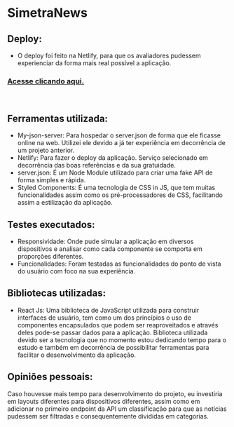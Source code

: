 # SimetraNews

## Deploy:

- O deploy foi feito na Netlify, para que os avaliadores pudessem experienciar da forma mais real possível a aplicação.

### [Acesse clicando aqui.](https://simetranews.netlify.app/)

<br>

## Ferramentas utilizada:

- My-json-server: Para hospedar o server.json de forma que ele ficasse online na web. Utilizei ele devido a já ter experiência em decorrência de um projeto anterior.
- Netlify: Para fazer o deploy da aplicação. Serviço selecionado em decorrência das boas referências e da sua gratuidade.
- server.json: É um Node Module utilizado para criar uma fake API de forma simples e rápida.
- Styled Components: É uma tecnologia de CSS in JS, que tem muitas funcionalidades assim como os pré-processadores de CSS, facilitando assim a estilização da aplicação.

## Testes executados:

- Responsividade: Onde pude simular a aplicação em diversos dispositivos e analisar como cada componente se comporta em proporções diferentes.
- Funcionalidades: Foram testadas as funcionalidades do ponto de vista do usuário com foco na sua experiência.

## Bibliotecas utilizadas:

- React Js: Uma biblioteca de JavaScript utilizada para construir interfaces de usuário, tem como um dos princípios o uso de componentes encapsulados que podem ser reaproveitados e através deles pode-se passar dados para a aplicação. Biblioteca utilizada devido ser a tecnologia que no momento estou dedicando tempo para o estudo e também em decorrência de possibilitar ferramentas para facilitar o desenvolvimento da aplicação.

## Opiniões pessoais:

Caso houvesse mais tempo para desenvolvimento do projeto, eu investiria em layouts diferentes para dispositivos diferentes, assim como em adicionar no primeiro endpoint da API um classificação para que as notícias pudessem ser filtradas e consequentemente divididas em categorias.
